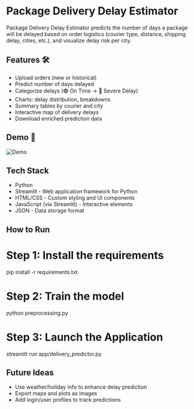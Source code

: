 # Package Delivery Delay Estimator 
Package Delivery Delay Estimator predicts the number of days a package will be delayed based on order logistics (courier type, distance, shipping delay, cities, etc.), and visualize delay risk per city.

## Features :hammer_and_wrench:
- Upload orders (new or historical)
- Predict number of days delayed
- Categorize delays (🟢 On Time → 🔴 Severe Delay)
- Charts: delay distribution, breakdowns
- Summary tables by courier and city
- Interactive map of delivery delays
- Download enriched prediction data

## Demo 📸
![Demo](./Demo/Demo.gif)

## Tech Stack
- Python
- Streamlit - Web application framework for Python
- HTML/CSS - Custom styling and UI components
- JavaScript (via Streamlit) - Interactive elements
- JSON - Data storage format

## How to Run
# Step 1: Install the requirements
pip install -r requirements.txt

# Step 2: Train the model
python preprocessing.py

# Step 3:  Launch the Application
streamlit run app/delivery_predictor.py

## Future Ideas
- Use weather/holiday info to enhance delay prediction
- Export maps and plots as images
- Add login/user profiles to track predictions
